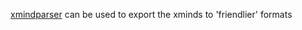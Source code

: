 [xmindparser](https://pypi.org/project/xmindparser/) can be used to export the xminds to 'friendlier' formats
